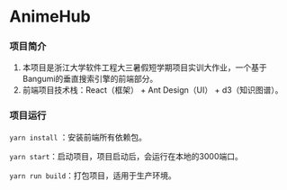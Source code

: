 # AnimeHub
### 项目简介

1. 本项目是浙江大学软件工程大三暑假短学期项目实训大作业，一个基于Bangumi的垂直搜索引擎的前端部分。
2. 前端项目技术栈：React（框架） + Ant Design（UI） + d3（知识图谱）。

### 项目运行

`yarn install` ：安装前端所有依赖包。

`yarn start`：启动项目，项目启动后，会运行在本地的3000端口。

`yarn run build`：打包项目，适用于生产环境。
